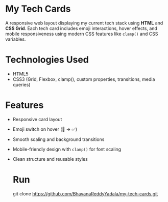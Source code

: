 # My Tech Cards

A responsive web layout displaying my current tech stack using **HTML** and **CSS Grid**. Each tech card includes emoji interactions, hover effects, and mobile responsiveness using modern CSS features like `clamp()` and CSS variables.

# Technologies Used
- HTML5
- CSS3 (Grid, Flexbox, clamp(), custom properties, transitions, media queries)

# Features
- Responsive card layout
- Emoji switch on hover (🔁 → ✅)
- Smooth scaling and background transitions
- Mobile-friendly design with `clamp()` for font scaling
- Clean structure and reusable styles

  # Run
  git clone https://github.com/BhavanaReddyYadala/my-tech-cards.git
